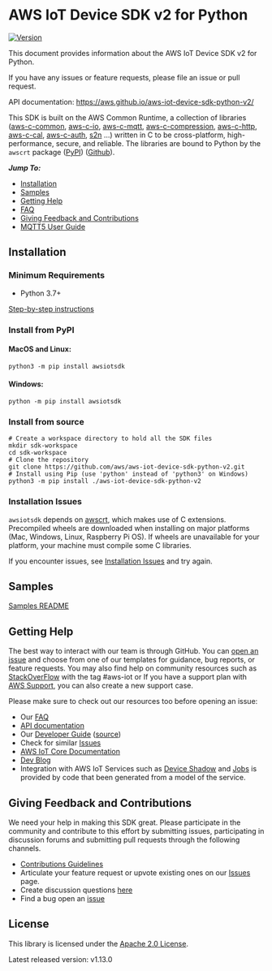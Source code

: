# AWS IoT Device SDK v2 for Python

[![Version](https://img.shields.io/pypi/v/awsiotsdk.svg?style=flat)](https://pypi.org/project/awsiotsdk/)

This document provides information about the AWS IoT Device SDK v2 for Python.

If you have any issues or feature requests, please file an issue or pull request.

API documentation: https://aws.github.io/aws-iot-device-sdk-python-v2/

This SDK is built on the AWS Common Runtime, a collection of libraries
([aws-c-common](https://github.com/awslabs/aws-c-common),
[aws-c-io](https://github.com/awslabs/aws-c-io),
[aws-c-mqtt](https://github.com/awslabs/aws-c-mqtt),
[aws-c-compression](https://github.com/awslabs/aws-c-compression),
[aws-c-http](https://github.com/awslabs/aws-c-http),
[aws-c-cal](https://github.com/awslabs/aws-c-cal),
[aws-c-auth](https://github.com/awslabs/aws-c-auth),
[s2n](https://github.com/awslabs/s2n) ...) written in C to be
cross-platform, high-performance, secure, and reliable. The libraries are bound
to Python by the `awscrt` package ([PyPI](https://pypi.org/project/awscrt/)) ([Github](https://github.com/awslabs/aws-crt-python)).

*__Jump To:__*
* [Installation](#Installation)
* [Samples](samples)
* [Getting Help](#Getting-Help)
* [FAQ](./documents/FAQ.md)
* [Giving Feedback and Contributions](#Giving-Feedback-and-Contributions)
* [MQTT5 User Guide](./documents/MQTT5_Userguide.md)


## Installation

### Minimum Requirements
* Python 3.7+

[Step-by-step instructions](./documents/PREREQUISITES.md)

### Install from PyPI

#### MacOS and Linux:

```
python3 -m pip install awsiotsdk
```

#### Windows:

```
python -m pip install awsiotsdk
```

### Install from source

```
# Create a workspace directory to hold all the SDK files
mkdir sdk-workspace
cd sdk-workspace
# Clone the repository
git clone https://github.com/aws/aws-iot-device-sdk-python-v2.git
# Install using Pip (use 'python' instead of 'python3' on Windows)
python3 -m pip install ./aws-iot-device-sdk-python-v2
```

### Installation Issues

`awsiotsdk` depends on [awscrt](https://github.com/awslabs/aws-crt-python), which makes use of C extensions. Precompiled wheels are downloaded when installing on major platforms (Mac, Windows, Linux, Raspberry Pi OS). If wheels are unavailable for your platform, your machine must compile some C libraries.

If you encounter issues, see [Installation Issues](./documents/PREREQUISITES.md#installation-issues) and try again.

## Samples

[Samples README](samples)

## Getting Help

The best way to interact with our team is through GitHub. You can [open an issue](https://github.com/aws/aws-iot-device-sdk-python-v2/issues) and choose from one of our templates for guidance, bug reports, or feature requests. You may also find help on community resources such as [StackOverFlow](https://stackoverflow.com/questions/tagged/aws-iot) with the tag #aws-iot or If you have a support plan with [AWS Support](https://aws.amazon.com/premiumsupport/), you can also create a new support case.

Please make sure to check out our resources too before opening an issue:

* Our [FAQ](./documents/FAQ.md)
* [API documentation](https://aws.github.io/aws-iot-device-sdk-python-v2/)
* Our [Developer Guide](https://docs.aws.amazon.com/iot/latest/developerguide/what-is-aws-iot.html) ([source](https://github.com/awsdocs/aws-iot-docs))
* Check for similar [Issues](https://github.com/aws/aws-iot-device-sdk-python-v2/issues)
* [AWS IoT Core Documentation](https://docs.aws.amazon.com/iot/)
* [Dev Blog](https://aws.amazon.com/blogs/?awsf.blog-master-iot=category-internet-of-things%23amazon-freertos%7Ccategory-internet-of-things%23aws-greengrass%7Ccategory-internet-of-things%23aws-iot-analytics%7Ccategory-internet-of-things%23aws-iot-button%7Ccategory-internet-of-things%23aws-iot-device-defender%7Ccategory-internet-of-things%23aws-iot-device-management%7Ccategory-internet-of-things%23aws-iot-platform)
* Integration with AWS IoT Services such as
[Device Shadow](https://docs.aws.amazon.com/iot/latest/developerguide/iot-device-shadows.html)
and [Jobs](https://docs.aws.amazon.com/iot/latest/developerguide/iot-jobs.html)
is provided by code that been generated from a model of the service.

## Giving Feedback and Contributions

We need your help in making this SDK great. Please participate in the community and contribute to this effort by submitting issues, participating in discussion forums and submitting pull requests through the following channels.

* [Contributions Guidelines](./documents/CONTRIBUTING.md)
* Articulate your feature request or upvote existing ones on our [Issues](https://github.com/aws/aws-iot-device-sdk-python-v2/issues?q=is%3Aissue+is%3Aopen+label%3Afeature-request) page.
* Create discussion questions [here](https://github.com/aws/aws-iot-device-sdk-python-v2/discussions)
* Find a bug open an [issue](https://github.com/aws/aws-iot-device-sdk-python-v2/issues)

## License

This library is licensed under the [Apache 2.0 License](./documents/LICENSE).

Latest released version: v1.13.0
